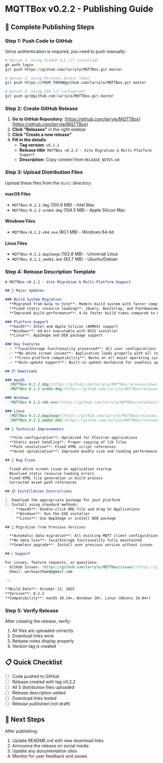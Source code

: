 # MQTTBox v0.2.2 - Publishing Guide

## 🚀 Complete Publishing Steps

### Step 1: Push Code to GitHub

Since authentication is required, you need to push manually:

```bash
# Option 1: Using GitHub CLI (if installed)
gh auth login
git push https://github.com/larryle/MQTTBox.git master

# Option 2: Using Personal Access Token
git push https://YOUR_TOKEN@github.com/larryle/MQTTBox.git master

# Option 3: Using SSH (if configured)
git push git@github.com:larryle/MQTTBox.git master
```

### Step 2: Create GitHub Release

1. **Go to GitHub Repository**: [https://github.com/larryle/MQTTBox](https://github.com/larryle/MQTTBox)
2. **Click "Releases"** in the right sidebar
3. **Click "Create a new release"**
4. **Fill in the details**:
   - **Tag version**: `v0.2.2`
   - **Release title**: `MQTTBox v0.2.2 - Vite Migration & Multi-Platform Support`
   - **Description**: Copy content from `RELEASE_NOTES.md`

### Step 3: Upload Distribution Files

Upload these files from the `dist/` directory:

#### macOS Files
- `MQTTBox-0.2.2.dmg` (100.9 MB) - Intel Mac
- `MQTTBox-0.2.2-arm64.dmg` (104.5 MB) - Apple Silicon Mac

#### Windows Files
- `MQTTBox-0.2.2-x64.exe` (80.1 MB) - Windows 64-bit

#### Linux Files
- `MQTTBox-0.2.2.AppImage` (102.8 MB) - Universal Linux
- `MQTTBox_0.2.2_amd64.deb` (93.7 MB) - Ubuntu/Debian

### Step 4: Release Description Template

```markdown
# MQTTBox v0.2.2 - Vite Migration & Multi-Platform Support

## 🚀 Major Updates

### Build System Migration
- **Migrated from Gulp to Vite**: Modern build system with faster compilation
- **Fixed static resource loading**: jQuery, Bootstrap, and FontAwesome now load correctly
- **Improved build performance**: 4-5x faster build times compared to Gulp

### Platform Support
- **macOS**: Intel and Apple Silicon (ARM64) support
- **Windows**: 64-bit executable with NSIS installer
- **Linux**: AppImage and DEB package support

### Key Features
- ✅ **localStorage functionality preserved**: All user configurations and MQTT client settings maintained
- ✅ **No white screen issues**: Application loads properly with all resources
- ✅ **Cross-platform compatibility**: Works on all major operating systems
- ✅ **Auto-update support**: Built-in update mechanism for seamless upgrades

## 📦 Downloads

### macOS
- [MQTTBox-0.2.2.dmg](https://github.com/larryle/MQTTBox/releases/download/v0.2.2/MQTTBox-0.2.2.dmg) (Intel Mac)
- [MQTTBox-0.2.2-arm64.dmg](https://github.com/larryle/MQTTBox/releases/download/v0.2.2/MQTTBox-0.2.2-arm64.dmg) (Apple Silicon Mac)

### Windows
- [MQTTBox-0.2.2-x64.exe](https://github.com/larryle/MQTTBox/releases/download/v0.2.2/MQTTBox-0.2.2-x64.exe) (64-bit Windows)

### Linux
- [MQTTBox-0.2.2.AppImage](https://github.com/larryle/MQTTBox/releases/download/v0.2.2/MQTTBox-0.2.2.AppImage) (Universal Linux)
- [MQTTBox_0.2.2_amd64.deb](https://github.com/larryle/MQTTBox/releases/download/v0.2.2/MQTTBox_0.2.2_amd64.deb) (Ubuntu/Debian)

## 🔧 Technical Improvements

- **Vite configuration**: Optimized for Electron applications
- **Static asset handling**: Proper copying of lib files
- **Path resolution**: Fixed HTML script references
- **Asset optimization**: Improved bundle size and loading performance

## 🐛 Bug Fixes

- Fixed white screen issue on application startup
- Resolved static resource loading errors
- Fixed HTML file generation in build process
- Corrected asset path references

## 📋 Installation Instructions

1. Download the appropriate package for your platform
2. Install using standard methods:
   - **macOS**: Double-click DMG file and drag to Applications
   - **Windows**: Run the EXE installer
   - **Linux**: Use AppImage or install DEB package

## 🔄 Migration from Previous Versions

- **Automatic data migration**: All existing MQTT client configurations will be preserved
- **No data loss**: localStorage functionality fully maintained
- **Seamless upgrade**: Install over previous version without issues

## 📞 Support

For issues, feature requests, or questions:
- GitHub Issues: [https://github.com/larryle/MQTTBox/issues](https://github.com/larryle/MQTTBox/issues)
- Email: workswithweb@gmail.com

---

**Build Date**: October 13, 2025  
**Version**: 0.2.2  
**Compatibility**: macOS 10.14+, Windows 10+, Linux (Ubuntu 18.04+)
```

### Step 5: Verify Release

After creating the release, verify:
1. All files are uploaded correctly
2. Download links work
3. Release notes display properly
4. Version tag is created

## 📋 Quick Checklist

- [ ] Code pushed to GitHub
- [ ] Release created with tag v0.2.2
- [ ] All 5 distribution files uploaded
- [ ] Release description added
- [ ] Download links tested
- [ ] Release published (not draft)

## 🎯 Next Steps

After publishing:
1. Update README.md with new download links
2. Announce the release on social media
3. Update any documentation sites
4. Monitor for user feedback and issues
